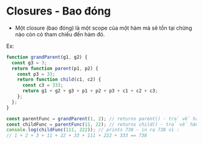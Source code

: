 # Closures - Bao đóng

- Một closure (bao đóng) là một scope của một hàm mà sẽ tồn tại chừng nào còn có tham chiếu đến hàm đó.

Ex:
```js
function grandParent(g1, g2) {
  const g3 = 3;
  return function parent(p1, p2) {
    const p3 = 33;
    return function child(c1, c2) {
      const c3 = 333;
      return g1 + g2 + g3 + p1 + p2 + p3 + c1 + c2 + c3;
    };
  };
}

const parentFunc = grandParent(1, 2); // returns parent() - trả về hàm parent() với g1 = 1, g2 = 2, g3 = 3
const childFunc = parentFunc(11, 22); // returns child() - trả về hàm child() với g1 = 1, g2 = 2, g3 = 3, p1 = 11, p2 = 22, p3 = 33
console.log(childFunc(111, 222)); // prints 738 - in ra 738 vì :
// 1 + 2 + 3 + 11 + 22 + 33 + 111 + 222 + 333 == 738
```
